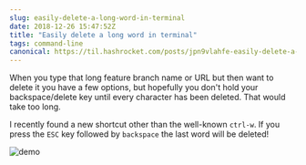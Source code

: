 ```yaml
---
slug: easily-delete-a-long-word-in-terminal
date: 2018-12-26 15:47:52Z
title: "Easily delete a long word in terminal"
tags: command-line
canonical: https://til.hashrocket.com/posts/jpn9vlahfe-easily-delete-a-long-word-in-terminal
---
```



When you type that long feature branch name or URL but then want to delete it you have a few options, but hopefully you don't hold your backspace/delete key until every character has been deleted. That would take too long.

I recently found a new shortcut other than the well-known `ctrl-w`. If you press the `ESC` key followed by `backspace` the last word will be deleted!

![demo](https://i.imgur.com/aeqimZa.gif)
